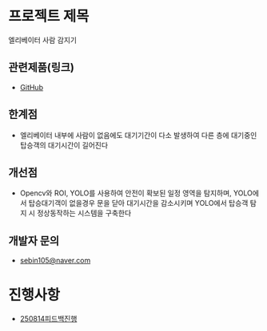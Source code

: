 프로젝트 제목
=======
엘리베이터 사람 감지기

## 관련제품(링크)
- [GitHub](https://gist.github.com/ihoneymon/652be052a0727ad59601)

## 한계점
- 엘리베이터 내부에 사람이 없음에도 대기기간이 다소 발생하여 다른 층에 대기중인 탑승객의 대기시간이 길어진다

## 개선점
- Opencv와 ROI, YOLO를 사용하여 안전이 확보된 일정 영역을 탐지하며, YOLO에서 탑승대기객이 없을경우 문을 닫아 대기시간을 감소시키며 YOLO에서 탑승객 탐지 시 정상동작하는 시스템을 구축한다

## 개발자 문의
- sebin105@naver.com


# 진행사항
- [250814피드백진행](/feedback/0814.md)